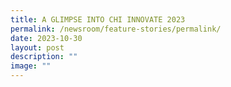 ```yaml
---
title: A GLIMPSE INTO CHI INNOVATE 2023
permalink: /newsroom/feature-stories/permalink/
date: 2023-10-30
layout: post
description: ""
image: ""
---
```

